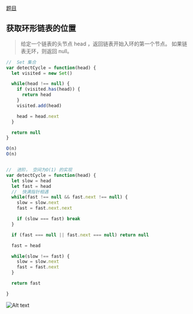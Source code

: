 [题目](https://leetcode.cn/leetbook/read/linked-list/jjhf6/)

## 获取环形链表的位置

> 给定一个链表的头节点  head ，返回链表开始入环的第一个节点。 如果链表无环，则返回 null。

```js
//  Set 集合
var detectCycle = function(head) {
  let visited = new Set()

  while(head !== null) {
    if (visited.has(head)) {
      return head
    }
    visited.add(head)

    head = head.next
  }

  return null
}

O(n)
O(n)


//  进阶， 空间为O(1) 的实现
var detectCycle = function(head) {
  let slow = head
  let fast = head
  //  快满指针相遇
  while(fast !== null && fast.next !== null) {
    slow = slow.next
    fast = fast.next.next

    if (slow === fast) break
  }

  if (fast === null || fast.next === null) return null

  fast = head

  while(slow !== fast) {
    slow = slow.next
    fast = fast.next
  }

  return fast

}
```
![Alt text](../../images/入环节点.png)
